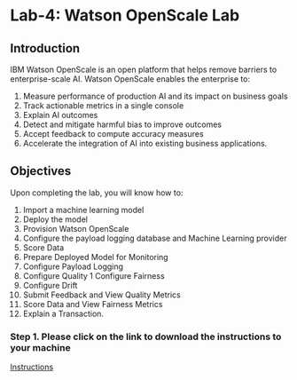 # Lab-4: Watson OpenScale Lab

## Introduction

IBM Watson OpenScale is an open platform that helps remove barriers to enterprise-scale AI. Watson OpenScale enables the enterprise to:

1. Measure performance of production AI and its impact on business goals <br>
1. Track actionable metrics in a single console <br>
1. Explain AI outcomes <br>
1. Detect and mitigate harmful bias to improve outcomes <br>
1. Accept feedback to compute accuracy measures <br>
1. Accelerate the integration of AI into existing business applications. <br>

## Objectives

Upon completing the lab, you will know how to:

1. Import a machine learning model
1. Deploy the model
1. Provision Watson OpenScale
1. Configure the payload logging database and Machine Learning provider
1. Score Data
1. Prepare Deployed Model for Monitoring
1. Configure Payload Logging
1. Configure Quality
   1 Configure Fairness
1. Configure Drift
1. Submit Feedback and View Quality Metrics
1. Score Data and View Fairness Metrics
1. Explain a Transaction.

### Step 1. Please click on the link to download the instructions to your machine

[Instructions](https://github.com/bleonardb3/TR_POT_10-15-2020/raw/main/Lab-4/Watson%20OpenScale%20v4.7.pdf)
